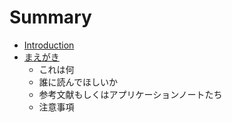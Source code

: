 # Summary

* [Introduction](README.md)
* [まえがき](foreword.md)
   * これは何
   * 誰に読んでほしいか
   * 参考文献もしくはアプリケーションノートたち
   * 注意事項

